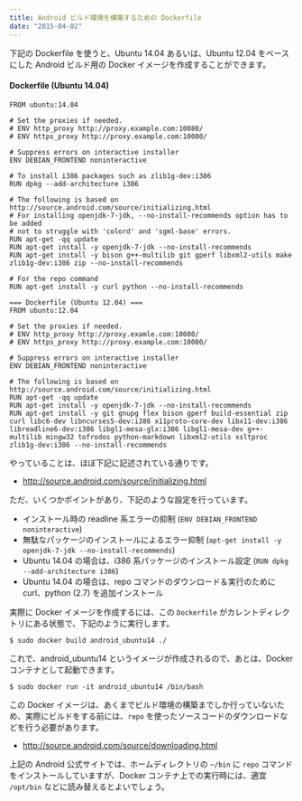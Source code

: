 ```yaml
---
title: Android ビルド環境を構築するための Dockerfile
date: "2015-04-02"
---
```


下記の Dockerfile を使うと、Ubuntu 14.04 あるいは、Ubuntu 12.04 をベースにした Android ビルド用の Docker イメージを作成することができます。

#### Dockerfile (Ubuntu 14.04)

```shell
FROM ubuntu:14.04

# Set the proxies if needed.
# ENV http_proxy http://proxy.example.com:10080/
# ENV https_proxy http://proxy.example.com:10080/

# Suppress errors on interactive installer
ENV DEBIAN_FRONTEND noninteractive

# To install i386 packages such as zlib1g-dev:i386
RUN dpkg --add-architecture i386

# The following is based on http://source.android.com/source/initializing.html
# For installing openjdk-7-jdk, --no-install-recommends option has to be added
# not to struggle with 'colord' and 'sgml-base' errors.
RUN apt-get -qq update
RUN apt-get install -y openjdk-7-jdk --no-install-recommends
RUN apt-get install -y bison g++-multilib git gperf libxml2-utils make zlib1g-dev:i386 zip --no-install-recommends

# For the repo command
RUN apt-get install -y curl python --no-install-recommends

=== Dockerfile (Ubuntu 12.04) ===
FROM ubuntu:12.04

# Set the proxies if needed.
# ENV http_proxy http://proxy.examle.com:10080/
# ENV https_proxy http://proxy.example.com:10080/

# Suppress errors on interactive installer
ENV DEBIAN_FRONTEND noninteractive

# The following is based on http://source.android.com/source/initializing.html
RUN apt-get -qq update
RUN apt-get install -y openjdk-7-jdk --no-install-recommends
RUN apt-get install -y git gnupg flex bison gperf build-essential zip curl libc6-dev libncurses5-dev:i386 x11proto-core-dev libx11-dev:i386 libreadline6-dev:i386 libgl1-mesa-glx:i386 libgl1-mesa-dev g++-multilib mingw32 tofrodos python-markdown libxml2-utils xsltproc zlib1g-dev:i386 --no-install-recommends
```

やっていることは、ほぼ下記に記述されている通りです。

- http://source.android.com/source/initializing.html

ただ、いくつかポイントがあり、下記のような設定を行っています。

* インストール時の readline 系エラーの抑制 (`ENV DEBIAN_FRONTEND noninteractive`)
* 無駄なパッケージのインストールによるエラー抑制 (`apt-get install -y openjdk-7-jdk --no-install-recommends`)
* Ubuntu 14.04 の場合は、i386 系パッケージのインストール設定 (`RUN dpkg --add-architecture i386`)
* Ubuntu 14.04 の場合は、repo コマンドのダウンロード＆実行のために curl、python (2.7) を追加インストール

実際に Docker イメージを作成するには、この `Dockerfile` がカレントディレクトリにある状態で、下記のように実行します。

```
$ sudo docker build android_ubuntu14 ./
```

これで、android_ubuntu14 というイメージが作成されるので、あとは、Docker コンテナとして起動できます。

```
$ sudo docker run -it android_ubuntu14 /bin/bash
```

この Docker イメージは、あくまでビルド環境の構築までしか行っていないため、実際にビルドをする前には、`repo` を使ったソースコードのダウンロードなどを行う必要があります。

- http://source.android.com/source/downloading.html

上記の Android 公式サイトでは、ホームディレクトリの `~/bin` に `repo` コマンドをインストールしていますが、Docker コンテナ上での実行時には、適宜 `/opt/bin` などに読み替えるとよいでしょう。

